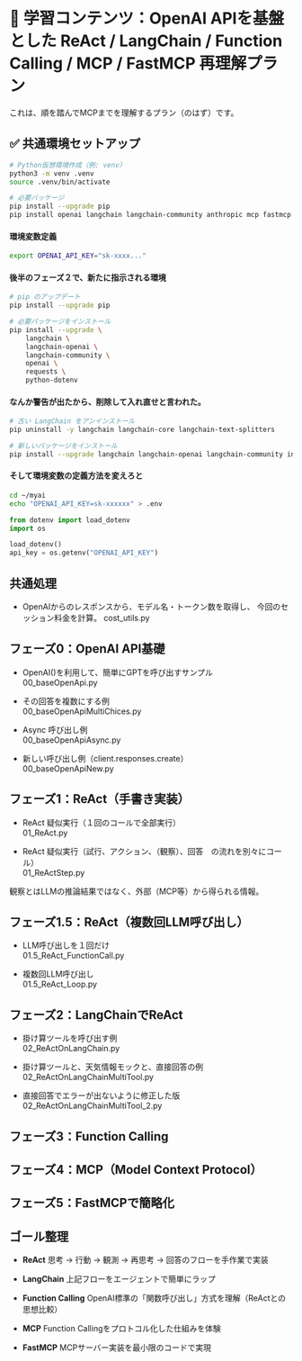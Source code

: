 # 📘 学習コンテンツ：OpenAI APIを基盤とした ReAct / LangChain / Function Calling / MCP / FastMCP 再理解プラン

これは、順を踏んでMCPまでを理解するプラン（のはず）です。  

## ✅ 共通環境セットアップ

```bash
# Python仮想環境作成（例: venv）
python3 -m venv .venv
source .venv/bin/activate

# 必要パッケージ
pip install --upgrade pip
pip install openai langchain langchain-community anthropic mcp fastmcp aiohttp rich jupyter
```

#### 環境変数定義
```bash
export OPENAI_API_KEY="sk-xxxx..."
```

#### 後半のフェーズ２で、新たに指示される環境
```bash
# pip のアップデート
pip install --upgrade pip

# 必要パッケージをインストール
pip install --upgrade \
    langchain \
    langchain-openai \
    langchain-community \
    openai \
    requests \
    python-dotenv
```

#### なんか警告が出たから、削除して入れ直せと言われた。
```bash
# 古い LangChain をアンインストール
pip uninstall -y langchain langchain-core langchain-text-splitters

# 新しいパッケージをインストール
pip install --upgrade langchain langchain-openai langchain-community invoke
```

#### そして環境変数の定義方法を変えろと
```bash
cd ~/myai
echo "OPENAI_API_KEY=sk-xxxxxx" > .env
```

```python
from dotenv import load_dotenv
import os

load_dotenv()
api_key = os.getenv("OPENAI_API_KEY")
```

## 共通処理

- OpenAIからのレスポンスから、モデル名・トークン数を取得し、
  今回のセッション料金を計算。
cost_utils.py

## フェーズ0：OpenAI API基礎  

- OpenAI()を利用して、簡単にGPTを呼び出すサンプル  
00_baseOpenApi.py

- その回答を複数にする例  
00_baseOpenApiMultiChices.py

- Async 呼び出し例  
00_baseOpenApiAsync.py

- 新しい呼び出し例（client.responses.create）  
00_baseOpenApiNew.py

## フェーズ1：ReAct（手書き実装）  

- ReAct 疑似実行（１回のコールで全部実行）  
01_ReAct.py

- ReAct 疑似実行（試行、アクション、（観察）、回答　の流れを別々にコール）  
01_ReActStep.py

観察とはLLMの推論結果ではなく、外部（MCP等）から得られる情報。

## フェーズ1.5：ReAct（複数回LLM呼び出し）  

- LLM呼び出しを１回だけ  
01.5_ReAct_FunctionCall.py

- 複数回LLM呼び出し  
01.5_ReAct_Loop.py

## フェーズ2：LangChainでReAct  

- 掛け算ツールを呼び出す例  
02_ReActOnLangChain.py

- 掛け算ツールと、天気情報モックと、直接回答の例  
02_ReActOnLangChainMultiTool.py

- 直接回答でエラーが出ないように修正した版  
02_ReActOnLangChainMultiTool_2.py

## フェーズ3：Function Calling  

## フェーズ4：MCP（Model Context Protocol）  

## フェーズ5：FastMCPで簡略化  

## ゴール整理  

- **ReAct**
思考 → 行動 → 観測 → 再思考 → 回答のフローを手作業で実装

- **LangChain**
上記フローをエージェントで簡単にラップ

- **Function Calling**
OpenAI標準の「関数呼び出し」方式を理解（ReActとの思想比較）

- **MCP**
Function Callingをプロトコル化した仕組みを体験

- **FastMCP**
MCPサーバー実装を最小限のコードで実現
